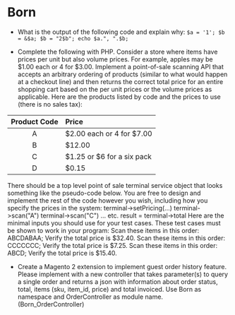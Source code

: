 # Born

- What is the output of the following code and explain why:
`$a = '1';
$b = &$a;
$b = "2$b";
echo $a.", ".$b;`

- Complete the following with PHP.
Consider a store where items have prices per unit but also volume prices. For example, apples may be $1.00 each or 4 for $3.00.
Implement a point-of-sale scanning API that accepts an arbitrary ordering of products (similar to what would happen at a checkout line)
and then returns the correct total price for an entire shopping cart based on the per unit prices or the volume prices as applicable.
Here are the products listed by code and the prices to use (there is no sales tax):

| Product Code     |      Price   |  
|:----------------:|:-------------|
| A |  $2.00 each or 4 for $7.00 |
| B |    $12.00   |
| C | $1.25 or $6 for a six pack |
| D | $0.15 |

There should be a top level point of sale terminal service object that looks something like the pseudo-code below. You are free to
design and implement the rest of the code however you wish, including how you specify the prices in the system:
terminal->setPricing(...)
terminal->scan("A")
terminal->scan("C")
... etc.
result = terminal->total
Here are the minimal inputs you should use for your test cases. These test cases must be shown to work in your program:
Scan these items in this order: ABCDABAA; Verify the total price is $32.40.
Scan these items in this order: CCCCCCC; Verify the total price is $7.25.
Scan these items in this order: ABCD; Verify the total price is $15.40.

- Create a Magento 2 extension to implement guest order history feature. Please implement with a new controller that takes parameter(s)
to query a single order and returns a json with information about order status, total, items (sku, item_id, price) and total invoiced. Use
Born as namespace and OrderController as module name. (Born_OrderController)
